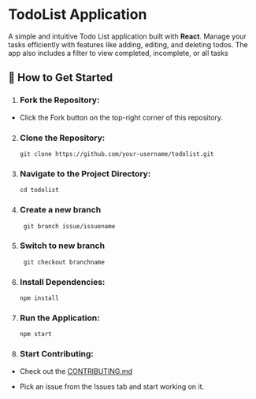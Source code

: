 # TodoList Application

A simple and intuitive Todo List application built with **React**. Manage your tasks efficiently with features like adding, editing, and deleting todos. The app also includes a filter to view completed, incomplete, or all tasks

## 🚀 How to Get Started

1. ### Fork the Repository:

  - Click the Fork button on the top-right corner of this repository.

2. ###  Clone the Repository:

      `git clone https://github.com/your-username/todolist.git`

3. ### Navigate to the Project Directory:

       cd todolist


4. ### Create a new branch

        git branch issue/issuename

5. ### Switch to new branch
        git checkout branchname

6. ### Install Dependencies:

       npm install

7. ### Run the Application:

       npm start

8. ### Start Contributing:

 - Check out the [CONTRIBUTING.md](https://github.com/programming-club-knit/TodoList/blob/main/CONTRIBUTING.md)

 - Pick an issue from the Issues tab and start working on it.
